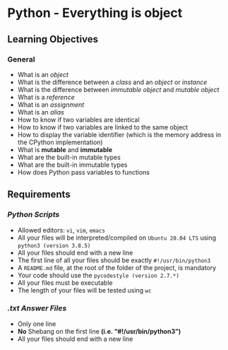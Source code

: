 # Python - Everything is object

## Learning Objectives

### General
- What is an _object_
- What is the difference between a _class_ and an _object_ or _instance_
- What is the difference between _immutable object_ and _mutable object_
- What is a _reference_
- What is an _assignment_
- What is an _alias_
- How to know if two variables are identical
- How to know if two variables are linked to the same object
- How to display the variable identifier (which is the memory address in the CPython implementation)
- What is **mutable** and **immutable**
- What are the built-in mutable types
- What are the built-in immutable types
- How does Python pass variables to functions

## Requirements

### _Python Scripts_
- Allowed editors: `vi`, `vim`, `emacs`
- All your files will be interpreted/compiled on `Ubuntu 20.04 LTS` using `python3 (version 3.8.5)`
- All your files should end with a new line
- The first line of all your files should be exactly `#!/usr/bin/python3`
- A `README.md` file, at the root of the folder of the project, is mandatory
- Your code should use the `pycodestyle (version 2.7.*)`
- All your files must be executable
- The length of your files will be tested using `wc`

### _.txt Answer Files_
- Only one line
- **No** Shebang on the first line **(i.e. “#!/usr/bin/python3”)**
- All your files should end with a new line
